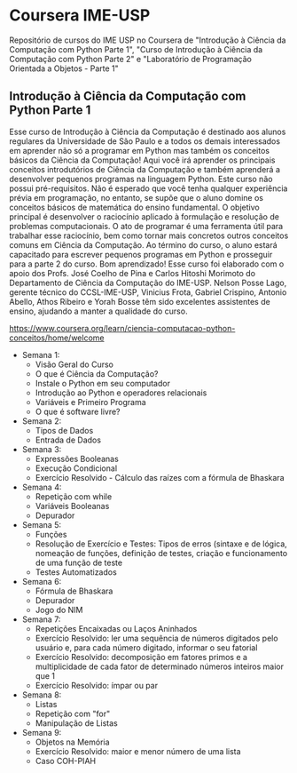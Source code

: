 # Coursera IME-USP
Repositório de cursos do IME USP no Coursera de "Introdução à Ciência da Computação com Python Parte 1", "Curso de Introdução à Ciência da Computação com Python Parte 2" e "Laboratório de Programação Orientada a Objetos - Parte 1"

## Introdução à Ciência da Computação com Python Parte 1
Esse curso de Introdução à Ciência da Computação é destinado aos alunos regulares da Universidade de São Paulo e a todos os demais interessados em aprender não só a programar em Python mas também os conceitos básicos da Ciência da Computação! Aqui você irá aprender os principais conceitos introdutórios de Ciência da Computação e também aprenderá a desenvolver pequenos programas na linguagem Python. Este curso não possui pré-requisitos. Não é esperado que você tenha qualquer experiência prévia em programação, no entanto, se supõe que o aluno domine os conceitos básicos de matemática do ensino fundamental. O objetivo principal é desenvolver o raciocínio aplicado à formulação e resolução de problemas computacionais. O ato de programar é uma ferramenta útil para trabalhar esse raciocínio, bem como tornar mais concretos outros conceitos comuns em Ciência da Computação. Ao término do curso, o aluno estará capacitado para escrever pequenos programas em Python e prosseguir para a parte 2 do curso. Bom aprendizado! Esse curso foi elaborado com o apoio dos Profs. José Coelho de Pina e Carlos Hitoshi Morimoto do Departamento de Ciência da Computação do IME-USP. Nelson Posse Lago, gerente técnico do CCSL-IME-USP, Vinicius Frota, Gabriel Crispino, Antonio Abello, Athos Ribeiro e Yorah Bosse têm sido excelentes assistentes de ensino, ajudando a manter a qualidade do curso.

https://www.coursera.org/learn/ciencia-computacao-python-conceitos/home/welcome

* Semana 1: 
   * Visão Geral do Curso
   * O que é Ciência da Computação?
   * Instale o Python em seu computador
   * Introdução ao Python e operadores relacionais
   * Variáveis e Primeiro Programa
   * O que é software livre?
* Semana 2:
  * Tipos de Dados
  * Entrada de Dados
* Semana 3:
  * Expressões Booleanas
  * Execução Condicional 
  * Exercício Resolvido - Cálculo das raízes com a fórmula de Bhaskara
* Semana 4:
  * Repetição com while
  * Variáveis Booleanas
  * Depurador
* Semana 5:
  * Funções
  * Resolução de Exercício e Testes: Tipos de erros (sintaxe e de lógica, nomeação de funções, definição de testes, criação e funcionamento de uma função de teste
  * Testes Automatizados
* Semana 6:
  * Fórmula de Bhaskara
  * Depurador
  * Jogo do NIM
* Semana 7:
  * Repetições Encaixadas ou Laços Aninhados
  * Exercício Resolvido: ler uma sequência de números digitados pelo usuário e, para cada número digitado, informar o seu fatorial
  * Exercício Resolvido: decomposição em fatores primos e a multiplicidade de cada fator de determinado números inteiros maior que 1
  * Exercício Resolvido: ímpar ou par
* Semana 8:
  * Listas
  * Repetição com "for"
  * Manipulação de Listas
* Semana 9:
  * Objetos na Memória
  * Exercício Resolvido: maior e menor número de uma lista
  * Caso COH-PIAH
 
